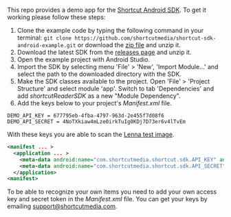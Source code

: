 This repo provides a demo app for the [Shortcut Android SDK](https://github.com/shortcutmedia/shortcut-sdk-android). To get it working please follow these steps:

1. Clone the example code by typing the following command in your terminal: `git clone https://github.com/shortcutmedia/shortcut-sdk-android-example.git` or download the [zip file](https://github.com/shortcutmedia/shortcut-sdk-android-example/archive/master.zip) and unzip it.
2. Download the latest SDK from the [releases page](https://github.com/shortcutmedia/shortcut-sdk-android/releases) and unzip it.
3. Open the example project with Android Studio.
4. Import the SDK by selecting menu 'File' > 'New', 'Import Module...' and select the path to the downloaded directory with the SDK. 
5. Make the SDK classes available to the project. Open 'File' > 'Project Structure' and select module 'app'. Switch to tab
'Dependencies' and add _shortcutReaderSDK_ as a new "Module Dependency".
6. Add the keys below to your project's _Manifest.xml_ file.

```script
DEMO_API_KEY = 677795eb-4fba-4797-963d-2e455f7d08f6
DEMO_API_SECRET = 4NoTXkiaw4mLze0irkTuIg0KDj7D73er6v4lTvEm
```

With these keys you are able to scan the [Lenna test image](https://en.wikipedia.org/wiki/Lenna).

```xml
<manifest ... >
  <application ... >
    <meta-data android:name="com.shortcutmedia.shortcut.sdk.API_KEY" android:value="<DEMO_API_KEY>"/>
    <meta-data android:name="com.shortcutmedia.shortcut.sdk.API_SECRET" android:value="<DEMO_API_SECRET>"/>
  </application>
<manifest>
```

To be able to recognize your own items you need to add your own access key and secret token in the _Manifest.xml_ file. You can get your keys by emailing support@shortcutmedia.com.

